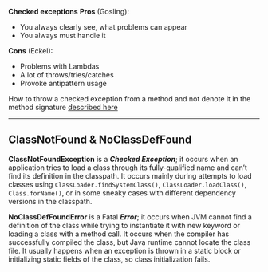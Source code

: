**Checked exceptions**
**Pros** (Gosling):
- You always clearly see, what problems can appear
- You always must handle it
 
**Cons** (Eckel):
- Problems with Lambdas
- A lot of throws/tries/catches
- Provoke antipattern usage

How to throw a checked exception from a method and not denote it in the method signature [described here](https://www.gamlor.info/wordpress/2010/02/throwing-checked-excpetions-like-unchecked-exceptions-in-java/)

---
## ClassNotFound & NoClassDefFound

**ClassNotFoundException** is a ***Checked Exception***; it occurs when an application tries to load a class through its fully-qualified name and can’t find its definition in the classpath. It occurs mainly during attempts to load classes using `ClassLoader.findSystemClass()`, `ClassLoader.loadClass()`, `Class.forName()`, or in some sneaky cases with different dependency versions in the classpath.

**NoClassDefFoundError** is a Fatal ***Error***; it occurs when JVM cannot find a definition of the class while trying to instantiate it with new keyword or loading a class with a method call. It occurs when the compiler has successfully compiled the class, but Java runtime cannot locate the class file. It usually happens when an exception is thrown in a static block or initializing static fields of the class, so class initialization fails.
